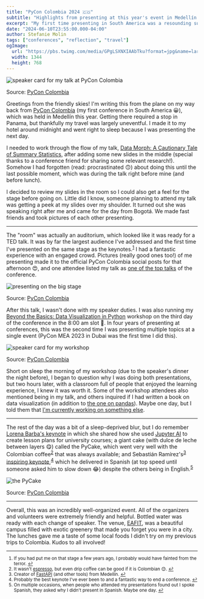 ```yaml
---
title: "PyCon Colombia 2024 🇨🇴"
subtitle: "Highlights from presenting at this year's event in Medellín."
excerpt: "My first time presenting in South America was a resounding success. In addition to giving a talk in the largest room I've presented in to date, I also delivered a workshop in one of the classrooms at the EAFIT university in Medellín – all a part of PyCon Colombia 2024."
date: "2024-06-10T23:55:00.000-04:00"
author: Stefanie Molin
tags: ["conferences", "reflection", "travel"]
ogImage:
  url: "https://pbs.twimg.com/media/GPgLSXNXIAAbTku?format=jpg&name=large"
  width: 1344
  height: 768
---
```


![speaker card for my talk at PyCon Colombia](https://pbs.twimg.com/media/GOXCgBvWUAAU2ns?format=jpg&name=large)

<figcaption>

Source: [PyCon Colombia](https://twitter.com/pyconcolombia/status/1794053884719112698)

</figcaption>

Greetings from the friendly skies! I'm writing this from the plane on my way back from [PyCon Colombia](https://2024.pycon.co/) (my first conference in South America 😀), which was held in Medellín this year. Getting there required a stop in Panama, but thankfully my travel was largely uneventful. I made it to my hotel around midnight and went right to sleep because I was presenting the next day.

I needed to work through the flow of my talk, [Data Morph: A Cautionary Tale of Summary Statistics](/talks/#data-morph-a-cautionary-tale-of-summary-statistics), after adding some new slides in the middle (special thanks to a conference friend for sharing some relevant research!). Somehow I had forgotten (read: procrastinated 🙃) about doing this until the last possible moment, which was during the talk right before mine (and before lunch).

I decided to review my slides in the room so I could also get a feel for the stage before going on. Little did I know, someone planning to attend my talk was getting a peek at my slides over my shoulder. It turned out she was speaking right after me and came for the day from Bogotá. We made fast friends and took pictures of each other presenting.

---

The "room" was actually an auditorium, which looked like it was ready for a TED talk. It was by far the largest audience I've addressed and the first time I've presented on the same stage as the keynotes.<sup id="footnote-1"><a href="#footnotes">1</a></sup> I had a fantastic experience with an engaged crowd. Pictures (really good ones too!) of me presenting made it to the official PyCon Colombia social posts for that afternoon 😍, and one attendee listed my talk as [one of the top talks](https://www.linkedin.com/posts/matiasrebolledodezerega_pycon-pyconcolombia2024-activity-7206064883895820289-8dRY) of the conference.

![presenting on the big stage](https://pbs.twimg.com/media/GPgLSXNXIAAbTku?format=jpg&name=large)

<figcaption>

Source: [PyCon Colombia](https://twitter.com/pyconcolombia/status/1799200478024311235)

</figcaption>

After this talk, I wasn't done with my speaker duties. I was also running my [Beyond the Basics: Data Visualization in Python](/workshops/python-data-viz-workshop/) workshop on the third day of the conference in the 8:00 am slot 🙈. In four years of presenting at conferences, this was the second time I was presenting multiple topics at a single event (PyCon MEA 2023 in Dubai was the first time I did this).

![speaker card for my workshop](https://pbs.twimg.com/media/GPEZspqXIAALmRK?format=jpg&name=large)

<figcaption>

Source: [PyCon Colombia](https://twitter.com/pyconcolombia/status/1797245983841034423)

</figcaption>

Short on sleep the morning of my workshop (due to the speaker's dinner the night before), I began to question why I was doing both presentations, but two hours later, with a classroom full of people that enjoyed the learning experience, I knew it was worth it. Some of the workshop attendees also mentioned being in my talk, and others inquired if I had written a book on data visualization (in addition to [the one on pandas](/books/Hands-On-Data-Analysis-with-Pandas-2nd-edition/)). Maybe one day, but I told them that [I'm currently working on something else](/blog/updates/2024/new-year-new-book/).

---

The rest of the day was a bit of a sleep-deprived blur, but I do remember [Lorena Barba's keynote](https://www.youtube.com/watch?v=qwFSUYLZWok) in which she shared how she used [Jupyter AI](https://jupyter-ai.readthedocs.io/en/latest/) to create lesson plans for university courses; a giant cake (with dulce de leche between layers 😋) called the PyCake, which went very well with the Colombian coffee<sup id="footnote-2"><a href="#footnotes">2</a></sup> that was always available; and Sebastián Ramírez's<sup id="footnote-3"><a href="#footnotes">3</a></sup> [inspiring keynote](https://www.youtube.com/watch?v=Ms4HxaJRKEg),<sup id="footnote-4"><a href="#footnotes">4</a></sup> which he delivered in Spanish (at top speed until someone asked him to slow down 😂) despite the others being in English.<sup id="footnote-5"><a href="#footnotes">5</a></sup>

![the PyCake](https://pbs.twimg.com/media/GPqUxZgWcAA8cWg?format=jpg&name=large)

<figcaption>

Source: [PyCon Colombia](https://twitter.com/pyconcolombia/status/1799914606929776740)

</figcaption>

---

Overall, this was an incredibly well-organized event. All of the organizers and volunteers were extremely friendly and helpful. Bottled water was ready with each change of speaker. The venue, [EAFIT](https://www.eafit.edu.co/), was a beautiful campus filled with exotic greenery that made you forget you were in a city. The lunches gave me a taste of some local foods I didn't try on my previous trips to Colombia. Kudos to all involved!

<small class="leading-snug" id="footnotes">
<hr class="w-1/2" />

1. If you had put me on that stage a few years ago, I probably would have fainted from the terror. <a href="#footnote-1">↩</a>
2. It wasn't [espresso](https://www.youtube.com/watch?v=eVli-tstM5E), but even drip coffee can be good if it is Colombian 😊. <a href="#footnote-2">↩</a>
3. Creator of [FastAPI](https://fastapi.tiangolo.com/) (and other tools) from Medellín. <a href="#footnote-3">↩</a>
4. Probably the best keynote I've ever been to and a fantastic way to end a conference. <a href="#footnote-4">↩</a>
5. On multiple occasions, when people who attended my presentations found out I spoke Spanish, they asked why I didn't present in Spanish. Maybe one day. <a href="#footnote-5">↩</a>

</small>
